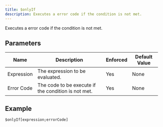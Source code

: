 ```yaml
---
title: $onlyIf
description: Executes a error code if the condition is not met.
---
```


Executes a error code if the condition is not met.
## Parameters
|    Name    |                     Description                     | Enforced | Default Value |
|------------|-----------------------------------------------------|----------|---------------|
| Expression | The expression to be evaluated.                     | Yes      | None          |
| Error Code | The code to be execute if the condition is not met. | Yes      | None          |
## Example
```
$onlyIf[expression;errorCode]
```